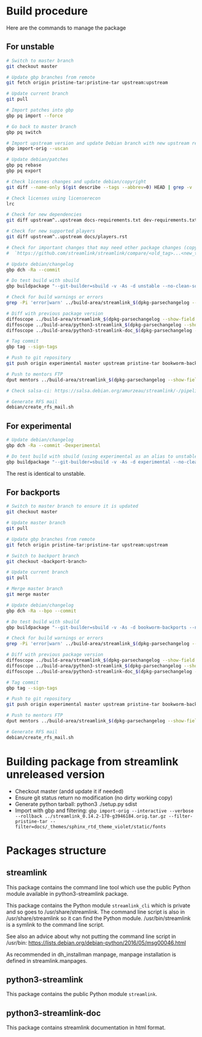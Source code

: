 # Build procedure

Here are the commands to manage the package

## For unstable

```sh
# Switch to master branch
git checkout master

# Update gbp branches from remote
git fetch origin pristine-tar:pristine-tar upstream:upstream

# Update current branch
git pull

# Import patches into gbp
gbp pq import --force

# Go back to master branch
gbp pq switch

# Import upstream version and update Debian branch with new upstream release
gbp import-orig --uscan

# Update debian/patches
gbp pq rebase
gbp pq export

# Check licenses changes and update debian/copyright
git diff --name-only $(git describe --tags --abbrev=0) HEAD | grep -v '^debian' | xargs grep -ni '\bCopyright\b'

# Check licenses using licenserecon
lrc

# Check for new dependencies
git diff upstream^..upstream docs-requirements.txt dev-requirements.txt pyproject.toml docs/install.rst

# Check for new supported players
git diff upstream^..upstream docs/players.rst

# Check for important changes that may need other package changes (copyright, new patch, ...):
#  `https://github.com/streamlink/streamlink/compare/<old_tag>...<new_tag>`

# Update debian/changelog
gbp dch -Ra --commit

# Do test build with sbuild
gbp buildpackage "--git-builder=sbuild -v -As -d unstable --no-clean-source --run-lintian --lintian-opts=\"-EviIL +pedantic\" --run-autopkgtest --autopkgtest-root-args= --autopkgtest-opts=\"-- schroot %r-%a-sbuild\" --build-failed-commands '%SBUILD_SHELL'"

# Check for build warnings or errors
grep -Pi 'error|warn' ../build-area/streamlink_$(dpkg-parsechangelog --show-field Version)_amd64.build

# Diff with previous package version
diffoscope ../build-area/streamlink_$(dpkg-parsechangelog --show-field Version -c1 -o1)_all.deb ../build-area/streamlink_$(dpkg-parsechangelog --show-field Version)_all.deb --text-color=always | less -r -s
diffoscope ../build-area/python3-streamlink_$(dpkg-parsechangelog --show-field Version -c1 -o1)_all.deb ../build-area/python3-streamlink_$(dpkg-parsechangelog --show-field Version)_all.deb --text-color=always | less -r -s
diffoscope ../build-area/python3-streamlink-doc_$(dpkg-parsechangelog --show-field Version -c1 -o1)_all.deb ../build-area/python3-streamlink-doc_$(dpkg-parsechangelog --show-field Version)_all.deb --text-color=always | less -r -s

# Tag commit
gbp tag --sign-tags

# Push to git repository
git push origin experimental master upstream pristine-tar bookworm-backports --tags

# Push to mentors FTP
dput mentors ../build-area/streamlink_$(dpkg-parsechangelog --show-field Version)_amd64.changes

# Check salsa-ci: https://salsa.debian.org/amurzeau/streamlink/-/pipelines

# Generate RFS mail
debian/create_rfs_mail.sh
```

## For experimental

```sh
# Update debian/changelog
gbp dch -Ra --commit -Dexperimental

# Do test build with sbuild (using experimental as an alias to unstable schroot)
gbp buildpackage "--git-builder=sbuild -v -As -d experimental --no-clean-source --run-lintian --lintian-opts=\"-EviIL +pedantic\" --run-autopkgtest --autopkgtest-root-args= --autopkgtest-opts=\"-- schroot %r-%a-sbuild\" --build-failed-commands '%SBUILD_SHELL'" --extra-repository='deb http://deb.debian.org/debian experimental main' --build-dep-resolver=aspcud
```

The rest is identical to unstable.


## For backports

```sh
# Switch to master branch to ensure it is updated
git checkout master

# Update master branch
git pull

# Update gbp branches from remote
git fetch origin pristine-tar:pristine-tar upstream:upstream

# Switch to backport branch
git checkout <backport-branch>

# Update current branch
git pull

# Merge master branch
git merge master

# Update debian/changelog
gbp dch -Ra --bpo --commit

# Do test build with sbuild
gbp buildpackage "--git-builder=sbuild -v -As -d bookworm-backports --no-clean-source --run-lintian --lintian-opts=\"-EviIL +pedantic\" --run-autopkgtest --autopkgtest-root-args= --autopkgtest-opts=\"-- schroot %r-%a-sbuild\" --build-failed-commands '%SBUILD_SHELL' --build-dep-resolver=aptitude"

# Check for build warnings or errors
grep -Pi 'error|warn' ../build-area/streamlink_$(dpkg-parsechangelog --show-field Version)_amd64.build

# Diff with previous package version
diffoscope ../build-area/streamlink_$(dpkg-parsechangelog --show-field Version -c1 -o1)_all.deb ../build-area/streamlink_$(dpkg-parsechangelog --show-field Version)_all.deb --text-color=always | less -r -s
diffoscope ../build-area/python3-streamlink_$(dpkg-parsechangelog --show-field Version -c1 -o1)_all.deb ../build-area/python3-streamlink_$(dpkg-parsechangelog --show-field Version)_all.deb --text-color=always | less -r -s
diffoscope ../build-area/python3-streamlink-doc_$(dpkg-parsechangelog --show-field Version -c1 -o1)_all.deb ../build-area/python3-streamlink-doc_$(dpkg-parsechangelog --show-field Version)_all.deb --text-color=always | less -r -s

# Tag commit
gbp tag --sign-tags

# Push to git repository
git push origin experimental master upstream pristine-tar bookworm-backports --tags

# Push to mentors FTP
dput mentors ../build-area/streamlink_$(dpkg-parsechangelog --show-field Version)_amd64.changes

# Generate RFS mail
debian/create_rfs_mail.sh
```

# Building package from streamlink unreleased version

- Checkout master (andd update it if needed)
- Ensure git status return no modification (no dirty working copy)
- Generate python tarball: python3 ./setup.py sdist
- Import with gbp and filtering: `gbp import-orig --interactive --verbose --rollback ../streamlink_0.14.2-170-g3946184.orig.tar.gz --filter-pristine-tar --filter=docs/_themes/sphinx_rtd_theme_violet/static/fonts`


# Packages structure

## streamlink

This package contains the command line tool which use the public Python module available in python3-streamlink package.

This package contains the Python module `streamlink_cli` which is private and so goes to /usr/share/streamlink.
The command line script is also in /usr/share/streamlink so it can find the Python module.
/usr/bin/streamlink is a symlink to the command line script.

See also an advice about why not putting the command line script in /usr/bin:
  https://lists.debian.org/debian-python/2016/05/msg00046.html

As recommended in dh_installman manpage, manpage installation is defined in streamlink.manpages.

## python3-streamlink

This package contains the public Python module `streamlink`.

## python3-streamlink-doc

This package contains streamlink documentation in html format.

